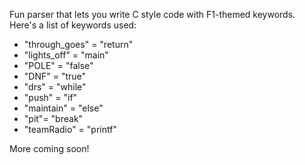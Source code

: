 Fun parser that lets you write C style code with F1-themed keywords. Here's a list of keywords used:
- "through_goes" = "return"
- "lights_off" = "main"
- "POLE" = "false"
- "DNF" = "true"
- "drs" = "while"
- "push" = "if"
- "maintain" = "else"
- "pit"= "break"
- "teamRadio" = "printf"

More coming soon!
